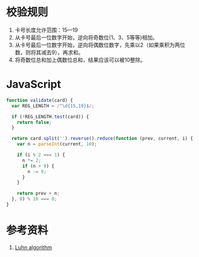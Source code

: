 校验规则
==

1. 卡号长度允许范围：15—19
2. 从卡号最后一位数字开始，逆向将奇数位(1、3、5等等)相加。
3. 从卡号最后一位数字开始，逆向将偶数位数字，先乘以2（如果乘积为两位数，则将其减去9），再求和。
4. 将奇数位总和加上偶数位总和，结果应该可以被10整除。

JavaScript
==

```javascript
function validate(card) {
  var REG_LENGTH = /^\d{15,19}$/;

  if (!REG_LENGTH.test(card)) {
    return false;
  }

  return card.split('').reverse().reduce(function (prev, current, i) {
    var n = parseInt(current, 10);

    if (i % 2 === 1) {
      n *= 2;
      if (n > 9) {
        n -= 9;
      }
    }

    return prev + n;
  }, 0) % 10 === 0;
}
```

参考资料
==

1. [Luhn algorithm](https://en.wikipedia.org/wiki/Luhn_algorithm)
